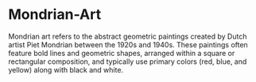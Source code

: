 # Mondrian-Art
Mondrian art refers to the abstract geometric paintings created by Dutch artist Piet Mondrian between the 1920s and 1940s. These paintings often feature bold lines and geometric shapes, arranged within a square or rectangular composition, and typically use primary colors (red, blue, and yellow) along with black and white.

